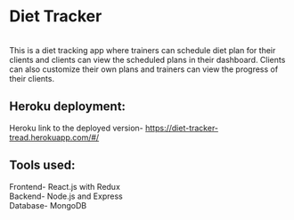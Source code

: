# Diet Tracker

<br>
This is a diet tracking app where trainers can schedule diet plan for their clients and clients can view the scheduled plans in their dashboard. Clients can also customize their own plans and trainers can view the progress of their clients. <br>

Heroku deployment:
-----------

Heroku link to the deployed version- https://diet-tracker-tread.herokuapp.com/#/
<br>

Tools used:
-----------
Frontend- React.js with Redux  <br>
Backend- Node.js and Express <br>
Database- MongoDB


